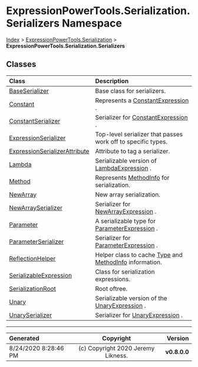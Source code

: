 ﻿# ExpressionPowerTools.Serialization.Serializers Namespace

[Index](../index.md) > [ExpressionPowerTools.Serialization](ExpressionPowerTools.Serialization.a.md) > **ExpressionPowerTools.Serialization.Serializers**

## Classes

| Class | Description |
| :-- | :-- |
| [BaseSerializer](ExpressionPowerTools.Serialization.Serializers.BaseSerializer.cs.md) | Base class for serializers. |
| [Constant](ExpressionPowerTools.Serialization.Serializers.Constant.cs.md) | Represents a [ConstantExpression](https://docs.microsoft.com/dotnet/api/system.linq.expressions.constantexpression) . |
| [ConstantSerializer](ExpressionPowerTools.Serialization.Serializers.ConstantSerializer.cs.md) | Serializer for [ConstantExpression](https://docs.microsoft.com/dotnet/api/system.linq.expressions.constantexpression) . |
| [ExpressionSerializer](ExpressionPowerTools.Serialization.Serializers.ExpressionSerializer.cs.md) | Top-level serializer that passes work off to specific types. |
| [ExpressionSerializerAttribute](ExpressionPowerTools.Serialization.Serializers.ExpressionSerializerAttribute.cs.md) | Attribute to tag a serializer. |
| [Lambda](ExpressionPowerTools.Serialization.Serializers.Lambda.cs.md) | Serializable version of [LambdaExpression](https://docs.microsoft.com/dotnet/api/system.linq.expressions.lambdaexpression) . |
| [Method](ExpressionPowerTools.Serialization.Serializers.Method.cs.md) | Represents [MethodInfo](https://docs.microsoft.com/dotnet/api/system.reflection.methodinfo) for serialization. |
| [NewArray](ExpressionPowerTools.Serialization.Serializers.NewArray.cs.md) | New array serialization. |
| [NewArraySerializer](ExpressionPowerTools.Serialization.Serializers.NewArraySerializer.cs.md) | Serializer for [NewArrayExpression](https://docs.microsoft.com/dotnet/api/system.linq.expressions.newarrayexpression) . |
| [Parameter](ExpressionPowerTools.Serialization.Serializers.Parameter.cs.md) | A serializable type for [ParameterExpression](https://docs.microsoft.com/dotnet/api/system.linq.expressions.parameterexpression) . |
| [ParameterSerializer](ExpressionPowerTools.Serialization.Serializers.ParameterSerializer.cs.md) | Serializer for [ParameterExpression](https://docs.microsoft.com/dotnet/api/system.linq.expressions.parameterexpression) . |
| [ReflectionHelper](ExpressionPowerTools.Serialization.Serializers.ReflectionHelper.cs.md) | Helper class to cache [Type](https://docs.microsoft.com/dotnet/api/system.type) and [MethodInfo](https://docs.microsoft.com/dotnet/api/system.reflection.methodinfo) information. |
| [SerializableExpression](ExpressionPowerTools.Serialization.Serializers.SerializableExpression.cs.md) | Class for serialization expressions. |
| [SerializationRoot](ExpressionPowerTools.Serialization.Serializers.SerializationRoot.cs.md) | Root oftree. |
| [Unary](ExpressionPowerTools.Serialization.Serializers.Unary.cs.md) | Serializable version of the [UnaryExpression](https://docs.microsoft.com/dotnet/api/system.linq.expressions.unaryexpression) . |
| [UnarySerializer](ExpressionPowerTools.Serialization.Serializers.UnarySerializer.cs.md) | Serializer for [UnaryExpression](https://docs.microsoft.com/dotnet/api/system.linq.expressions.unaryexpression) . |


---

| Generated | Copyright | Version |
| :-- | :-: | --: |
| 8/24/2020 8:28:46 PM | (c) Copyright 2020 Jeremy Likness. | **v0.8.0.0** |
